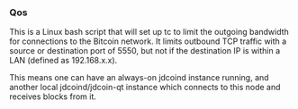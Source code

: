 ### Qos ###

This is a Linux bash script that will set up tc to limit the outgoing bandwidth for connections to the Bitcoin network. It limits outbound TCP traffic with a source or destination port of 5550, but not if the destination IP is within a LAN (defined as 192.168.x.x).

This means one can have an always-on jdcoind instance running, and another local jdcoind/jdcoin-qt instance which connects to this node and receives blocks from it.

